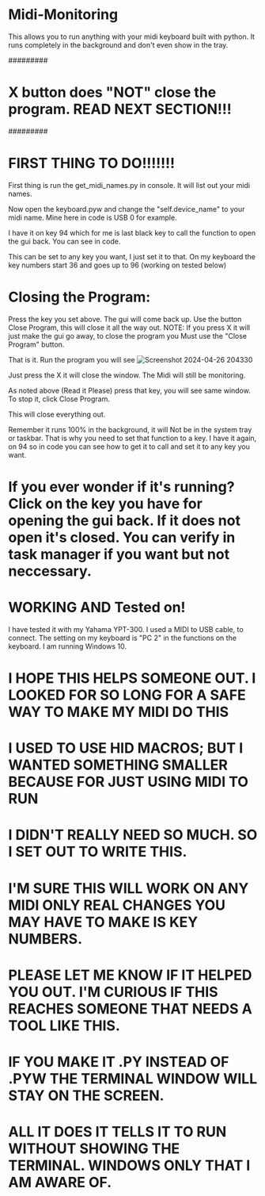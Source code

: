 # Midi-Monitoring
This allows you to run anything with your midi keyboard built with python. It runs completely in the background and don't even show in the tray.

#########
# X button does "NOT" close the program. READ NEXT SECTION!!!
#########
# FIRST THING TO DO!!!!!!!
First thing is run the get_midi_names.py in console. It will list out your midi names.

Now open the keyboard.pyw and change the "self.device_name" to your midi name. Mine here in code is USB 0 for example.

I have it on key 94 which for me is last black key to call the function to open the gui back. You can see in code.

This can be set to any key you want, I just set it to that. On my keyboard the key numbers start 36 and goes up to 96 (working on tested below)

# Closing the Program:
Press the key you set above. The gui will come back up. Use the button Close Program, this will close it all the way out.
NOTE: If you press X it will just make the gui go away, to close the program you Must use the "Close Program" button.

That is it. Run the program you will see
![Screenshot 2024-04-26 204330](https://github.com/AlabamaHit/Midi-Monitoring/assets/79298983/f35a3138-3a83-45a7-9541-2ef2114f1921)

Just press the X it will close the window. The Midi will still be monitoring.

As noted above (Read it Please) press that key, you will see same window. To stop it, click Close Program.

This will close everything out.

Remember it runs 100% in the background, it will Not be in the system tray or taskbar. That is why you need to set that function to a key. I have it again, on 94 so in code 
you can see how to get it to call and set it to any key you want. 

# If you ever wonder if it's running? Click on the key you have for opening the gui back. If it does not open it's closed. You can verify in task manager if you want but not neccessary.

# WORKING AND Tested on!

I have tested it with my Yahama YPT-300. I used a MIDI to USB cable, to connect. The setting on my keyboard is "PC 2" in the functions on the keyboard. I am running Windows 10.

# I HOPE THIS HELPS SOMEONE OUT. I LOOKED FOR SO LONG FOR A SAFE WAY TO MAKE MY MIDI DO THIS
# I USED TO USE HID MACROS; BUT I WANTED SOMETHING SMALLER BECAUSE FOR JUST USING MIDI TO RUN
# I DIDN'T REALLY NEED SO MUCH. SO I SET OUT TO WRITE THIS.
# I'M SURE THIS WILL WORK ON ANY MIDI ONLY REAL CHANGES YOU MAY HAVE TO MAKE IS KEY NUMBERS.

# PLEASE LET ME KNOW IF IT HELPED YOU OUT. I'M CURIOUS IF THIS REACHES SOMEONE THAT NEEDS A TOOL LIKE THIS.
# IF YOU MAKE IT .PY INSTEAD OF .PYW THE TERMINAL WINDOW WILL STAY ON THE SCREEN.
# ALL IT DOES IT TELLS IT TO RUN WITHOUT SHOWING THE TERMINAL. WINDOWS ONLY THAT I AM AWARE OF.
